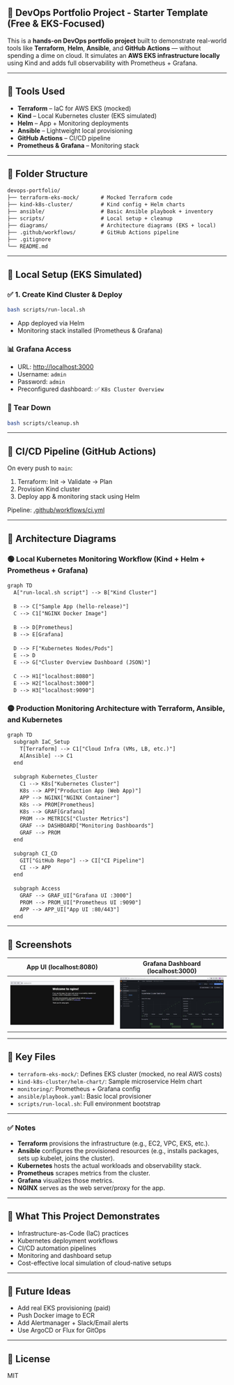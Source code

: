 ## 💼 DevOps Portfolio Project - Starter Template (Free & EKS-Focused)

This is a **hands-on DevOps portfolio project** built to demonstrate real-world tools like **Terraform**, **Helm**, **Ansible**, and **GitHub Actions** — without spending a dime on cloud. It simulates an **AWS EKS infrastructure locally** using Kind and adds full observability with Prometheus + Grafana.

---

## 🧰 Tools Used

- **Terraform** – IaC for AWS EKS (mocked)
- **Kind** – Local Kubernetes cluster (EKS simulated)
- **Helm** – App + Monitoring deployments
- **Ansible** – Lightweight local provisioning
- **GitHub Actions** – CI/CD pipeline
- **Prometheus & Grafana** – Monitoring stack

---

## 📁 Folder Structure

```
devops-portfolio/
├── terraform-eks-mock/       # Mocked Terraform code
├── kind-k8s-cluster/         # Kind config + Helm charts
├── ansible/                  # Basic Ansible playbook + inventory
├── scripts/                  # Local setup + cleanup
├── diagrams/                 # Architecture diagrams (EKS + local)
├── .github/workflows/        # GitHub Actions pipeline
├── .gitignore
└── README.md
```

---

## 🚀 Local Setup (EKS Simulated)

### ✅ 1. Create Kind Cluster & Deploy

```bash
bash scripts/run-local.sh
```

- App deployed via Helm  
- Monitoring stack installed (Prometheus & Grafana)

### 📊 Grafana Access

- URL: [http://localhost:3000](http://localhost:3000)  
- Username: `admin`  
- Password: `admin`  
- Preconfigured dashboard: ✅ `K8s Cluster Overview`

### 🧹 Tear Down

```bash
bash scripts/cleanup.sh
```

---

## 🔁 CI/CD Pipeline (GitHub Actions)

On every push to `main`:

1. Terraform: Init → Validate → Plan
2. Provision Kind cluster
3. Deploy app & monitoring stack using Helm

Pipeline: [.github/workflows/ci.yml](.github/workflows/ci.yml)

---

## 📐 Architecture Diagrams

### 🟢 Local Kubernetes Monitoring Workflow (Kind + Helm + Prometheus + Grafana)

```mermaid
graph TD
  A["run-local.sh script"] --> B["Kind Cluster"]
  
  B --> C["Sample App (hello-release)"]
  C --> C1["NGINX Docker Image"]
  
  B --> D[Prometheus]
  B --> E[Grafana]

  D --> F["Kubernetes Nodes/Pods"]
  E --> D
  E --> G["Cluster Overview Dashboard (JSON)"]

  C --> H1["localhost:8080"]
  E --> H2["localhost:3000"]
  D --> H3["localhost:9090"]

```



### 🟡 Production Monitoring Architecture with Terraform, Ansible, and Kubernetes

```mermaid
graph TD
  subgraph IaC_Setup
    T[Terraform] --> C1["Cloud Infra (VMs, LB, etc.)"]
    A[Ansible] --> C1
  end

  subgraph Kubernetes_Cluster
    C1 --> K8s["Kubernetes Cluster"]
    K8s --> APP["Production App (Web App)"]
    APP --> NGINX["NGINX Container"]
    K8s --> PROM[Prometheus]
    K8s --> GRAF[Grafana]
    PROM --> METRICS["Cluster Metrics"]
    GRAF --> DASHBOARD["Monitoring Dashboards"]
    GRAF --> PROM
  end

  subgraph CI_CD
    GIT["GitHub Repo"] --> CI["CI Pipeline"]
    CI --> APP
  end

  subgraph Access
    GRAF --> GRAF_UI["Grafana UI :3000"]
    PROM --> PROM_UI["Prometheus UI :9090"]
    APP --> APP_UI["App UI :80/443"]
  end

```
---

## 📸 Screenshots

| App UI (localhost:8080) | Grafana Dashboard (localhost:3000) |
|-------------------------|-------------------------------------|
| ![App Screenshot](Screenshots/sample-app.png) | ![Grafana Screenshot](Screenshots/grafana-dashboard.png) |


---

## 📂 Key Files

- `terraform-eks-mock/`: Defines EKS cluster (mocked, no real AWS costs)
- `kind-k8s-cluster/helm-chart/`: Sample microservice Helm chart
- `monitoring/`: Prometheus + Grafana config
- `ansible/playbook.yaml`: Basic local provisioner
- `scripts/run-local.sh`: Full environment bootstrap

---

### ✅ Notes

- **Terraform** provisions the infrastructure (e.g., EC2, VPC, EKS, etc.).
- **Ansible** configures the provisioned resources (e.g., installs packages, sets up kubelet, joins the cluster).
- **Kubernetes** hosts the actual workloads and observability stack.
- **Prometheus** scrapes metrics from the cluster.
- **Grafana** visualizes those metrics.
- **NGINX** serves as the web server/proxy for the app.

---

## 🎯 What This Project Demonstrates

- Infrastructure-as-Code (IaC) practices
- Kubernetes deployment workflows
- CI/CD automation pipelines
- Monitoring and dashboard setup
- Cost-effective local simulation of cloud-native setups

---

## 📌 Future Ideas

- Add real EKS provisioning (paid)
- Push Docker image to ECR
- Add Alertmanager + Slack/Email alerts
- Use ArgoCD or Flux for GitOps

---

## 📄 License

MIT
